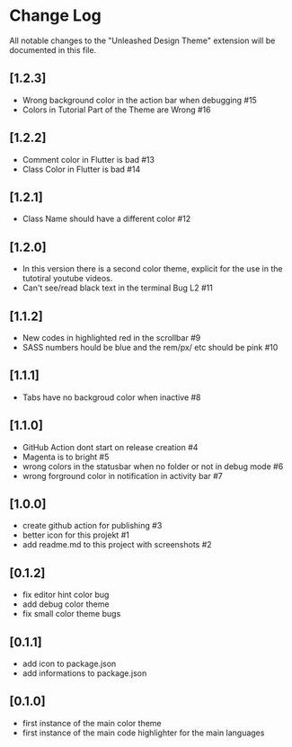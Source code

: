 # Change Log

All notable changes to the "Unleashed Design Theme" extension will be documented in this file.

<!-- Check [Keep a Changelog](http://keepachangelog.com/) for recommendations on how to structure this file. -->

## [1.2.3]

- Wrong background color in the action bar when debugging #15
- Colors in Tutorial Part of the Theme are Wrong #16

## [1.2.2]

- Comment color in Flutter is bad #13
- Class Color in Flutter is bad #14

## [1.2.1]

- Class Name should have a different color #12

## [1.2.0]

- In this version there is a second color theme, explicit for the use in the tutotiral youtube videos.
- Can't see/read black text in the terminal Bug L2 #11

## [1.1.2]

- New codes in highlighted red in the scrollbar #9
- SASS numbers hould be blue and the rem/px/ etc should be pink #10

## [1.1.1]

- Tabs have no backgroud color when inactive #8

## [1.1.0]

- GitHub Action dont start on release creation #4
- Magenta is to bright #5
- wrong colors in the statusbar when no folder or not in debug mode #6
- wrong forground color in notification in activity bar #7

## [1.0.0]

- create github action for publishing #3
- better icon for this projekt #1
- add readme.md to this project with screenshots #2

## [0.1.2]

- fix editor hint color bug
- add debug color theme
- fix small color theme bugs

## [0.1.1]

- add icon to package.json
- add informations to package.json

## [0.1.0]

- first instance of the main color theme
- first instance of the main code highlighter for the main languages
